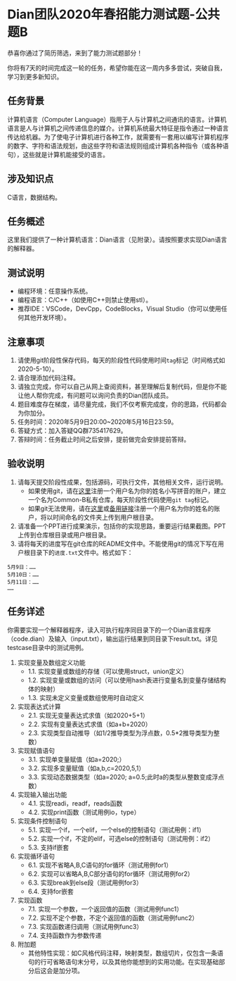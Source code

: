 # Dian团队2020年春招能力测试题-公共题B
恭喜你通过了简历筛选，来到了能力测试题部分！

你将有7天的时间完成这一轮的任务，希望你能在这一周内多多尝试，突破自我，学习到更多新知识。

## 任务背景
计算机语言（Computer Language）指用于人与计算机之间通讯的语言。计算机语言是人与计算机之间传递信息的媒介。计算机系统最大特征是指令通过一种语言传达给机器。为了使电子计算机进行各种工作，就需要有一套用以编写计算机程序的数字、字符和语法规划，由这些字符和语法规则组成计算机各种指令（或各种语句），这些就是计算机能接受的语言。

## 涉及知识点
C语言，数据结构。

## 任务概述
这里我们提供了一种计算机语言：Dian语言（见附录）。请按照要求实现Dian语言的解释器。

## 测试说明
+ 编程环境：任意操作系统。
+ 编程语言：C/C++（如使用C++则禁止使用stl）。
+ 推荐IDE：VSCode，DevCpp，CodeBlocks，Visual Studio（你可以使用任何其他开发环境）。

## 注意事项
1. 请使用git阶段性保存代码，每天的阶段性代码使用时间`tag`标记（时间格式如2020-5-10）。
2. 请合理添加代码注释。
3. 请独立完成，你可以自己从网上查阅资料，甚至理解后复制代码，但是你不能让他人帮你完成，有问题可以询问负责的Dian团队成员。
4. 题目难度存在梯度，请尽量完成，我们不仅考察完成度，你的思路，代码都会为你加分。
5. 任务时间：2020年5月9日20:00~2020年5月16日23:59。
6. 答疑方式：加入答疑QQ群735417629。
7. 答辩时间：任务截止时间之后安排，提前做完会安排提前答辩。

## 验收说明
1. 请每天提交阶段性成果，包括源码，可执行文件，其他相关文件，运行说明。
    + 如果使用git，请在[这里](https://git.dian.org.cn/)注册一个用户名为你的姓名小写拼音的账户，建立一个名为Common-B私有仓库，每天阶段性代码使用`git tag`标记。
    + 如果git无法使用，请在[这里](http://git.dian.org.cn:10080/)或[备用链接](http://47.93.84.218:10080/)注册一个用户名为你的姓名的账户，将以时间命名的文件夹上传到用户根目录。
2. 请准备一个PPT进行成果演示，包括你的实现思路，重要运行结果截图。PPT上传到仓库根目录或用户根目录。
3. 请将每天的进度写在git仓库的README文件中。不能使用git的情况下写在用户根目录下的`进度.txt`文件中。格式如下：
```
5月9日：……
5月10日：……
5月11日：……
……
```

## 任务详述
你需要实现一个解释器程序，读入可执行程序同目录下的一个Dian语言程序（code.dian）及输入（input.txt），输出运行结果到同目录下result.txt。详见testcase目录中的测试用例。
1. 实现变量及数组定义功能
    + 1.1. 实现变量或数组的存储（可以使用struct，union定义）
    + 1.2. 实现变量或数组的访问（可以使用hash表进行变量名到变量存储结构体的映射）
    + 1.3. 实现未定义变量或数组使用时自动定义
2. 实现表达式计算
    + 2.1. 实现无变量表达式求值（如2020+5+1）
    + 2.2. 实现有变量表达式求值（如a+b+2020）
    + 2.3. 实现类型自动推导（如1/2推导类型为浮点数，0.5*2推导类型为整数）
3. 实现赋值语句
    + 3.1. 实现单变量赋值（如a=2020;）
    + 3.2. 实现多变量赋值（如a,b,c=2020,5,1）
    + 3.3. 实现动态数据类型（如a=2020; a=0.5;此时a的类型从整数变成浮点数）
4. 实现输入输出功能
    + 4.1. 实现readi，readf，reads函数
    + 4.2. 实现print函数（测试用例io，type）
5. 实现条件控制语句
    + 5.1. 实现一个if，一个elif，一个else的控制语句（测试用例：if1）
    + 5.2. 实现一个if，不定的elif，可选else的控制语句（测试用例：if2）
    + 5.3. 支持if嵌套
6. 实现循环语句
    + 6.1. 实现不省略A,B,C语句的for循环（测试用例for1）
    + 6.2. 实现可以省略A,B,C部分语句的for循环（测试用例for2）
    + 6.3. 实现break到else段（测试用例for3）
    + 6.4. 支持for嵌套
7. 实现函数
    + 7.1. 实现一个参数，一个返回值的函数（测试用例func1）
    + 7.2. 实现不定个参数，不定个返回值的函数（测试用例func2）
    + 7.3. 实现函数递归调用（测试用例func3）
    + 7.4. 支持函数作为参数传递
8. 附加题
    + 其他特性实现：如C风格代码注释，映射类型，数组切片，仅包含一条语句的行可省略语句末分号，以及其他你能想到的实用功能。在实现基础部分后这会是加分项。

